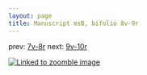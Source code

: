 ```yaml
---
layout: page
title: Manuscript msB, bifolio 8v-9r
---
```


prev: [7v-8r](../7v-8r/) next: [9v-10r](../9v-10r/)



[![Linked to zoomble image](http://www.homermultitext.org/iipsrv?IIIF=/project/homer/pyramidal/deepzoom/hmt/vbbifolio/v1/vb_8v_9r.tif/full/2000,/0/default.jpg)](http://www.homermultitext.org/ict2/?urn=urn:cite2:hmt:vbbifolio.v1:vb_8v_9r)

